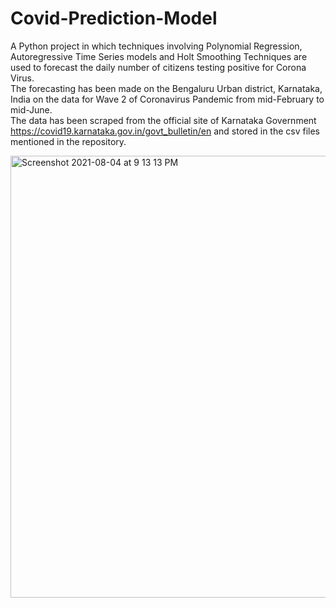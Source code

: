 # Covid-Prediction-Model
A Python project in which techniques involving Polynomial Regression, Autoregressive Time Series models and Holt Smoothing Techniques are used to forecast the daily number of citizens testing positive for Corona Virus.<br>
The forecasting has been made on the Bengaluru Urban district, Karnataka, India on the data for Wave 2 of Coronavirus Pandemic from mid-February to mid-June.<br>
The data has been scraped from the official site of Karnataka Government https://covid19.karnataka.gov.in/govt_bulletin/en and stored in the csv files mentioned in the repository.<br>

<img width="707" alt="Screenshot 2021-08-04 at 9 13 13 PM" src="https://user-images.githubusercontent.com/63745797/128211596-27193148-00ff-4abc-8169-19573141074f.png">
